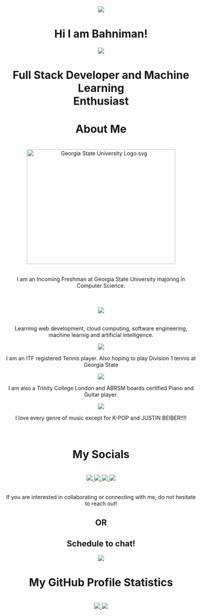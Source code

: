 <!-- <style>
.inline-block {
  display: inline-block;
}
.sections {
  margin: 50px;
}
.word-break {
  white-space: -moz-pre-wrap !important;  /* Mozilla, since 1999 */
  white-space: -pre-wrap;      /* Opera 4-6 */
  white-space: -o-pre-wrap;    /* Opera 7 */
  white-space: pre-wrap;       /* css-3 */
  word-wrap: break-word;       /* Internet Explorer 5.5+ */
  white-space: -webkit-pre-wrap; /* Newer versions of Chrome/Safari*/
  word-break: keep-all;
  white-space: normal;
  width: 50%;
}
</style> -->
<div align="center">
<img src="https://img.icons8.com/external-bearicons-gradient-bearicons/96/000000/external-Hi-miscellany-texts-and-badges-bearicons-gradient-bearicons.png"/>

</div>
<h1 align="center">Hi I am Bahniman!</h1>
<div class="sections" align="center">
  <!-- Thinking Icon (software engineering) -->
  <!-- <div style="margin-right: 20%;" align="center" class="inline-block">
    <img src="https://img.icons8.com/ios-filled/60/000000/learning.png"/>
  </div> -->
  <!-- Robot Icon (machine learning) -->
  <div class="inline-block">
    <img src="https://img.icons8.com/dusk/96/000000/laptop--v1.png"/>
  </div>
  <h1>Full Stack Developer and Machine Learning <br>Enthusiast</h2> 
</div>
<div align=center>
  <h1 id="about-me" align="center">About Me</h1>
  <br>
  <div>
    <img src="https://upload.wikimedia.org/wikipedia/commons/6/6c/Georgia_State_University_Logo.svg" alt="Georgia State University Logo.svg" height="300" width="388"/>
    <br>
    <br>
    <p class="word-break">I am an Incoming Freshman at Georgia State University majoring in Computer Science.</p>
  </div>
  <br>
  <br>
  <div class="inline-block">
    <img src="https://img.icons8.com/color-glass/96/000000/learning.png"/>
    <br>
    <br>
    <p class="word-break">Learning web development, cloud computing, software engineering, machine learnig and artificial intelligence.</p>
  </div>
  <div class="inline-block">
    <img src="https://img.icons8.com/color/96/000000/tennis-player-skin-type-3.png"/>
    <p class="word-break">I am an ITF registered Tennis player. Also hoping to play Division 1 tennis at Georgia State</p>
  </div>
  <div class="inline-block">
    <img src="https://img.icons8.com/color/96/000000/rock-music.png"/>
    <p class="word-break">I am also a Trinity College London and ABRSM boards certified Piano and Guitar player.</p>
  </div>
  <div class="inline-block">
    <img src="https://img.icons8.com/color/80/000000/music--v2.png"/>
    <p class="word-break"> I love every genre of music except for K-POP and JUSTIN BEIBER!!!!</p>
  </div>
</div>
<br>

<div class="sections" id="check-out-socials" align="center">
  <h1>My Socials</h1>
  <br>
  
  <a href="mailto:bahniman31@gmail.com">
    <img src="https://img.icons8.com/fluency/90/000000/gmail-new.png"/>
  </a>
  <a href="https://www.linkedin.com/in/bahniman-rajkonwar-das-908b22217/">
    <img src="https://img.icons8.com/color/90/000000/linkedin.png"/>
  </a>
  <a href="https://twitter.com/baaahniman">  
    <img src="https://img.icons8.com/color/90/000000/twitter.png"/>
  </a>
  <a href="https://www.instagram.com/baaahniman/">
    <img src="https://img.icons8.com/fluency/90/000000/instagram-new.png"/>
  </a>
  <!-- Email Address -->
  <!-- <div class="inline-block">
  <h3>Google Mail</h3>
  </div> -->
  <!-- Linkedin Profile -->
  <!-- <div class="inline-block">
    <h3>Linkedin</h3>
  </div> -->
  <!-- Twitter Profile -->
  <!-- <div class="inline-block">
    <a href="https://twitter.com/baaahniman">
    </a>
    <h3>Twitter</h3>
  </div> -->
  <!-- Instagram Profile -->
  <!-- <div class="inline-block">
    <a href="https://www.instagram.com/baaahniman/">
    </a>
    <h3>Instagram</h3>
  </div> -->
  <br>
  <br>
  <p>If you are interested in collaborating or connecting with me, do not hesitate to reach out!</p>
</div>
<h2 align="center">OR</h2>

<div class="sections" id="schedule-chat" align="center">
  <h2>Schedule to chat!</h2>
  <a href="https://calendly.com/bahniman/30min">
    <img src="https://img.icons8.com/color/96/000000/calendar--v2.png"/>
  </a>
  <br>

<div class="sections" id="github-stats" align="center">
    <h1>My GitHub Profile Statistics</h1>
    <br>
    <a href="https://github.com/anuraghazra/github-readme-stats">
      <img src="https://github-readme-stats.vercel.app/api?username=baaahniman&show_icons=true&theme=darcula" />
    </a>
    <a href="https://github.com/anuraghazra/github-readme-stats">
      <img src="https://github-readme-stats.vercel.app/api/top-langs/?username=baaahniman&layout=compact&theme=darcula" />
    </a>
    
</div>
